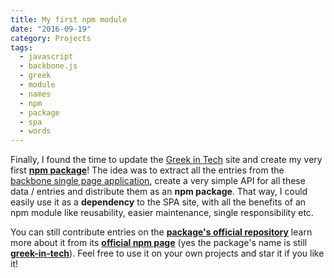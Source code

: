 ```yaml
---
title: My first npm module
date: "2016-09-19"
category: Projects
tags:
  - javascript
  - backbone.js
  - greek
  - module
  - names
  - npm
  - package
  - spa
  - words
---
```


Finally, I found the time to update the [Greek in Tech](http://greekintech.com) site and create my very first [**npm package**](https://www.npmjs.com/package/greek-in-tech)! The idea was to extract all the entries from the [backbone single page application](https://github.com/tsevdos/greek-in-tech-site), create a very simple API for all these data / entries and distribute them as an **npm package**. That way, I could easily use it as a **dependency** to the SPA site, with all the benefits of an npm module like reusability, easier maintenance, single responsibility etc.

You can still contribute entries on the [**package's official repository**](https://github.com/tsevdos/greek-in-tech) learn more about it from its [**official npm page**](https://www.npmjs.com/package/greek-in-tech) (yes the package's name is still [**greek-in-tech**](https://www.npmjs.com/package/greek-in-tech)). Feel free to use it on your own projects and star it if you like it!
